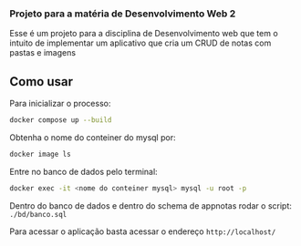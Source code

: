 ### Projeto para a matéria de Desenvolvimento Web 2

Esse é um projeto para a disciplina de Desenvolvimento web que tem o intuito de implementar um aplicativo que cria um CRUD de notas com pastas e imagens

## Como usar

Para inicializar o processo:

```sh
docker compose up --build
```

Obtenha o nome do conteiner do mysql por:

```sh
docker image ls
```

Entre no banco de dados pelo terminal:

```sh
docker exec -it <nome do conteiner mysql> mysql -u root -p
```

Dentro do banco de dados e dentro do schema de appnotas rodar o script: `./bd/banco.sql`

Para acessar o aplicação basta acessar o endereço ``http://localhost/``
